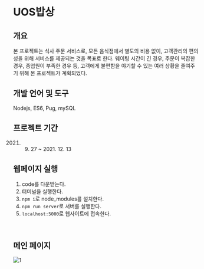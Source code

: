 # UOS밥상

## 개요
본 프로젝트는 식사 주문 서비스로, 모든 음식점에서 별도의 비용 없이, 고객관리의 편의성을 위해 서비스를 제공되는 것을 목표로 한다. 웨이팅 시간이 긴 경우, 주문이 복잡한 경우, 종업원이 부족한 경우 등, 고객에게 불편함을 야기할 수 있는 여러 상황을 줄여주기 위해 본 프로젝트가 계획되었다.

## 개발 언어 및 도구
Nodejs, ES6, Pug, mySQL

## 프로젝트 기간
2021. 9. 27 ~ 2021. 12. 13

## 웹페이지 실행
1. code를 다운받는다.
2. 터미널을 실행한다.
3. `npm i`로 node_modules를 설치한다.
4. `npm run server`로 서버를 실행한다.
5. `localhost:5000`로 웹사이트에 접속한다.

</br>

## 메인 페이지

![1](https://user-images.githubusercontent.com/43626362/145935059-eaa5f198-11d1-4442-bc5a-1b6bfcd474c2.png)
